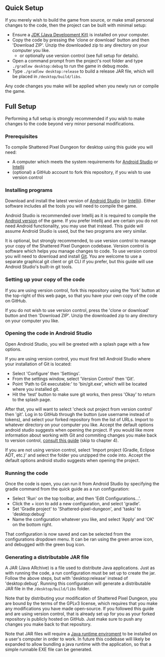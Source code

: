 ## Quick Setup

If you merely wish to build the game from source, or make small personal changes to the code, then the project can be built with minimal setup:
- Ensure a [JDK (Java Development Kit)](https://www.oracle.com/java/technologies/javase-downloads.html) is installed on your computer.
- Copy the code by pressing the 'clone or download' button and then 'Download ZIP'. Unzip the downloaded zip to any directory on your computer you like.
    - or optionally use version control (see full setup for details).
- Open a command prompt from the project's root folder and type `./gradlew desktop:debug` to run the game in debug mode.
- Type `./gradlew desktop:release` to build a release JAR file, which will be placed in `/desktop/build/libs`.

Any code changes you make will be applied when you newly run or compile the game.

## Full Setup

Performing a full setup is strongly recommended if you wish to make changes to the code beyond very minor personal modifications.

### Prerequisites

To compile Shattered Pixel Dungeon for desktop using this guide you will need:
- A computer which meets the system requirements for [Android Studio](https://developer.android.com/studio#Requirements) or [Intellij](https://www.jetbrains.com/help/idea/installation-guide.html)
- (optional) a GitHub account to fork this repository, if you wish to use version control

### Installing programs

Download and install the latest version of [Android Studio](https://developer.android.com/studio) (or [Intellij](https://www.jetbrains.com/idea/download)). Either software includes all the tools you will need to compile the game.

Android Studio is recommended over Intellij as it is required to compile the [Android version](getting-started-android.md) of the game. If you prefer Intellij and are certain you do not need Android functionality, you may use that instead. This guide will assume Android Studio is used, but the two programs are very similar.

It is optional, but strongly recommended, to use version control to manage your copy of the Shattered Pixel Dungeon codebase. Version control is software which helps you manage changes to code. To use version control you will need to download and install [Git](https://git-scm.com/downloads). You are welcome to use a separate graphical git client or git CLI if you prefer, but this guide will use Android Studio's built-in git tools.

### Setting up your copy of the code

If you are using version control, fork this repository using the 'fork' button at the top-right of this web page, so that you have your own copy of the code on GitHub.

If you do not wish to use version control, press the 'clone or download' button and then 'Download ZIP'. Unzip the downloaded zip to any directory on your computer you like.

### Opening the code in Android Studio

Open Android Studio, you will be greeted with a splash page with a few options.

If you are using version control, you must first tell Android Studio where your installation of Git is located:
- Select 'Configure' then 'Settings'.
- From the settings window, select 'Version Control' then 'Git'.
- Point 'Path to Git executable:' to 'bin/git.exe', which will be located where you installed git.
- Hit the 'test' button to make sure git works, then press 'Okay' to return to the splash page.

After that, you will want to select 'check out project from version control' then 'git'. Log in to GitHub through the button (use username instead of tokens), and select your forked repository from the list of URLs. Import to whatever directory on your computer you like. Accept the default options android studio suggests when opening the project. If you would like more information about working with Git and commiting changes you make back to version control, [consult this guide](https://code.tutsplus.com/tutorials/working-with-git-in-android-studio--cms-30514) (skip to chapter 4).

If you are not using version control, select 'Import project (Gradle, Eclipse ADT, etc.)' and select the folder you unzipped the code into. Accept the default options android studio suggests when opening the project.

### Running the code

Once the code is open, you can run it from Android Studio by specifying the gradle command from the quick guide as a run configuration:
- Select 'Run' on the top toolbar, and then 'Edit Configurations...'.
- Click the + icon to add a new configuration, and select 'gradle'.
- Set 'Gradle project' to 'Shattered-pixel-dungeon', and 'tasks' to 'desktop:debug'
- Name the configuration whatever you like, and select 'Apply' and 'OK' on the bottom right.

That configuration is now saved and can be selected from the configurations dropdown menu. It can be ran using the green arrow icon, and debugged with the green bug icon.

### Generating a distributable JAR file

A JAR (Java ARchive) is a file used to distribute Java applications. Just as with running the code, a run configuration must be set up to create the jar. Follow the above steps, but with 'desktop:release' instead of 'desktop:debug'. Running this configuration will generate a distributable JAR file in the `/desktop/build/libs` folder.

Note that by distributing your modification of Shattered Pixel Dungeon, you are bound by the terms of the GPLv3 license, which requires that you make any modifications you have made open-source. If you followed this guide and are using version control, that is already set up for you as your forked repository is publicly hosted on GitHub. Just make sure to push any changes you make back to that repository.

Note that JAR files will require a [Java runtime enviroment](https://java.com/en/download/win10.jsp) to be installed on a user's computer in order to work. In future this codebase will likely be expanded to allow bundling a java runtime with the application, so that a simple runnable EXE file can be generated.